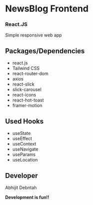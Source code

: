 # NewsBlog Frontend
### React.JS

Simple responsive web app

## Packages/Dependencies

- react.js
- Tailwind CSS
- react-router-dom
- axios
- react-slick
- slick-carousel
- react-icons
- react-hot-toast
- framer-motion

## Used Hooks

- useState
- useEffect
- useContext
- useNavigate
- useParams
- useLocation


## Developer

Abhijit Debntah

**Development is fun!!**